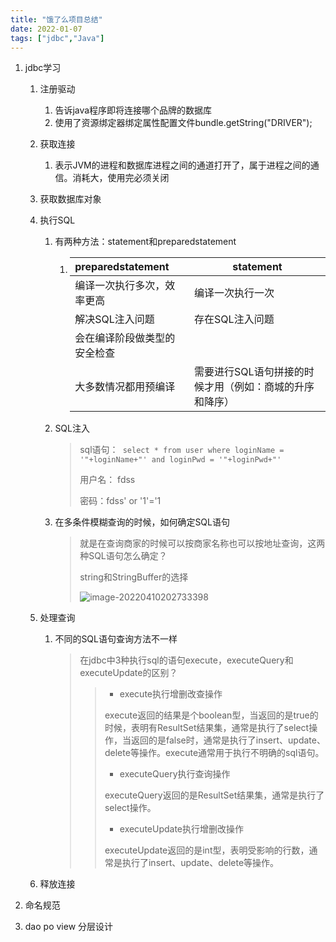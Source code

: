 ```yaml
---
title: "饿了么项目总结"
date: 2022-01-07
tags: ["jdbc","Java"]
---
```


1. jdbc学习

   1. 注册驱动

      1. 告诉java程序即将连接哪个品牌的数据库
      2. 使用了资源绑定器绑定属性配置文件bundle.getString("DRIVER");

   2. 获取连接

      1. 表示JVM的进程和数据库进程之间的通道打开了，属于进程之间的通信。消耗大，使用完必须关闭

   3. 获取数据库对象

   4. 执行SQL

      1. 有两种方法：statement和preparedstatement

         1. | preparedstatement            | statement                                               |
            | :--------------------------- | ------------------------------------------------------- |
            | 编译一次执行多次，效率更高   | 编译一次执行一次                                        |
            | 解决SQL注入问题              | 存在SQL注入问题                                         |
            | 会在编译阶段做类型的安全检查 |                                                         |
            | 大多数情况都用预编译         | 需要进行SQL语句拼接的时候才用（例如：商城的升序和降序） |

      2. SQL注入 

         > sql语句：` select * from user where loginName = '"+loginName+"' and loginPwd = '"+loginPwd+"'` 
         >
         > 用户名： fdss
         >
         > 密码：fdss' or '1'='1

      3. 在多条件模糊查询的时候，如何确定SQL语句

         > 就是在查询商家的时候可以按商家名称也可以按地址查询，这两种SQL语句怎么确定？
         >
         > string和StringBuffer的选择
         >
         > ![image-20220410202733398](https://xingqiu-tuchuang-1256524210.cos.ap-shanghai.myqcloud.com/1431/202205112312941.png)

   5. 处理查询

      1. 不同的SQL语句查询方法不一样

         > 在jdbc中3种执行sql的语句execute，executeQuery和executeUpdate的区别？
         >
         > > - execute执行增删改查操作
         > >
         > > execute返回的结果是个boolean型，当返回的是true的时候，表明有ResultSet结果集，通常是执行了select操作，当返回的是false时，通常是执行了insert、update、delete等操作。execute通常用于执行不明确的sql语句。
         > >
         > > - executeQuery执行查询操作
         > >
         > > executeQuery返回的是ResultSet结果集，通常是执行了select操作。
         > >
         > > - executeUpdate执行增删改操作
         > >
         > > executeUpdate返回的是int型，表明受影响的行数，通常是执行了insert、update、delete等操作。

   6. 释放连接

2. 命名规范

3. dao po view 分层设计
